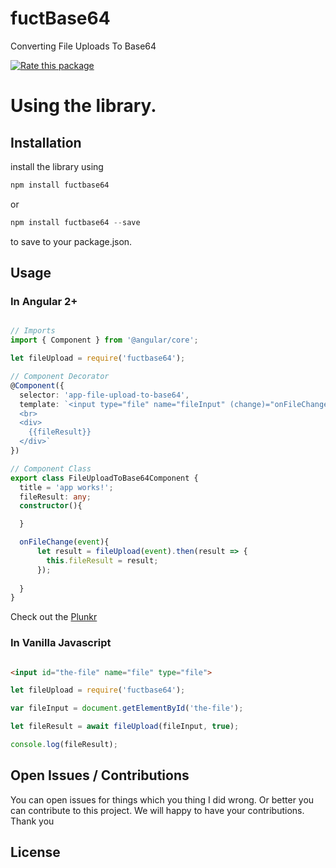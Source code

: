 # fuctBase64
Converting File Uploads To Base64

[![Rate this package](https://badges.openbase.com/js/rating/fuctbase64.svg?token=X4KjCr6gNPfoE2rnwVyfYHe+eZ6voQzL71IGx1uXkfM=)](https://openbase.com/js/fuctbase64?utm_source=embedded&amp;utm_medium=badge&amp;utm_campaign=rate-badge)

# Using the library.

## Installation

install the library using 

```js
npm install fuctbase64
```
or 

```js
npm install fuctbase64 --save
```
to save to your package.json.

## Usage

### In Angular 2+

```ts

// Imports
import { Component } from '@angular/core';

let fileUpload = require('fuctbase64');

// Component Decorator
@Component({
  selector: 'app-file-upload-to-base64',
  template: `<input type="file" name="fileInput" (change)="onFileChange($event)" #fileInput formControlName="fileUpload" />
  <br>
  <div>
    {{fileResult}}  
  </div>`
})

// Component Class
export class FileUploadToBase64Component {
  title = 'app works!';
  fileResult: any;
  constructor(){

  }

  onFileChange(event){
      let result = fileUpload(event).then(result => {
        this.fileResult = result;
      });
      
  }
}


```
Check out the [Plunkr](https://plnkr.co/edit/PiAFMiiveFch4tee6CbL?p=preview)

### In Vanilla Javascript

```html

<input id="the-file" name="file" type="file">

```


```js
let fileUpload = require('fuctbase64');

var fileInput = document.getElementById('the-file');

let fileResult = await fileUpload(fileInput, true);

console.log(fileResult);

```


## Open Issues / Contributions

You can open issues for things which you thing I did wrong. Or better you can contribute to this project. We will happy to have your contributions. Thank you

## License

